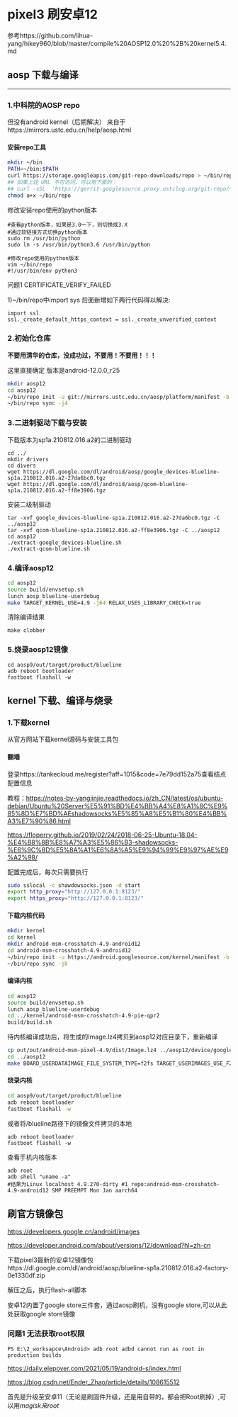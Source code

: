 # pixel3 刷安卓12

参考https://github.com/lihua-yang/hikey960/blob/master/compile%20AOSP12.0%20%2B%20kernel5.4.md

## aosp 下载与编译

------

### 1.中科院的AOSP repo

但没有android kernel（后期解决）
来自于https://mirrors.ustc.edu.cn/help/aosp.html

#### 安装repo工具

```bash
mkdir ~/bin
PATH=~/bin:$PATH
curl https://storage.googleapis.com/git-repo-downloads/repo > ~/bin/repo
## 如果上述 URL 不可访问，可以用下面的：
## curl -sSL  'https://gerrit-googlesource.proxy.ustclug.org/git-repo/+/master/repo?format=TEXT' |base64 -d > ~/bin/repo
chmod a+x ~/bin/repo
```

修改安装repo使用的python版本

```shell
#查看python版本，如果是3.0一下，则切换成3.X
#通过软链接方式切换python版本
sudo rm /usr/bin/python
sudo ln -s /usr/bin/python3.6 /usr/bin/python

#修改repo使用的python版本
vim ~/bin/repo
#!/usr/bin/env python3
```

问题1 CERTIFICATE_VERIFY_FAILED

1)~/bin/repo中import sys 后面新增如下两行代码得以解决:

```shell
import ssl
ssl._create_default_https_context = ssl._create_unverified_context
```



### 2.初始化仓库

**不要用清华的仓库，没成功过，不要用！不要用！！！**

这里直接确定 版本是android-12.0.0_r25

```bash
mkdir aosp12   
cd aosp12 
~/bin/repo init -u git://mirrors.ustc.edu.cn/aosp/platform/manifest -b android-12.0.0_r25
~/bin/repo sync -j4  
```



### 3.二进制驱动下载与安装

下载版本为sp1a.210812.016.a2的二进制驱动

```shell
cd ../
mkdir drivers
cd divers
wget https://dl.google.com/dl/android/aosp/google_devices-blueline-sp1a.210812.016.a2-27da6bc0.tgz
wget https://dl.google.com/dl/android/aosp/qcom-blueline-sp1a.210812.016.a2-ff8e3906.tgz
```

安装二级制驱动

```shell
tar -xvf google_devices-blueline-sp1a.210812.016.a2-27da6bc0.tgz -C ../aosp12
tar -xvf qcom-blueline-sp1a.210812.016.a2-ff8e3906.tgz -C ../aosp12
cd aosp12
./extract-google_devices-blueline.sh
./extract-qcom-blueline.sh
```



### 4.编译aosp12

```bash
cd aosp12
source build/envsetup.sh
lunch aosp_blueline-userdebug
make TARGET_KERNEL_USE=4.9 -j64 RELAX_USES_LIBRARY_CHECK=true
```

清除编译结果

```shell
make clobber
```

### 5.烧录aosp12镜像

```shell
cd aosp9/out/target/product/blueline
adb reboot bootloader
fastboot flashall -w
```



## kernel 下载、编译与烧录

### 1.下载kernel

从官方网站下载kernel源码与安装工具包

#### 翻墙

登录https://tankecloud.me/register?aff=1015&code=7e79dd152a75查看结点配置信息

教程：https://notes-by-yangjinjie.readthedocs.io/zh_CN/latest/os/ubuntu-debian/Ubuntu%20Server%E5%91%BD%E4%BB%A4%E8%A1%8C%E9%85%8D%E7%BD%AEshadowsocks%E5%85%A8%E5%B1%80%E4%BB%A3%E7%90%86.html

https://floperry.github.io/2019/02/24/2018-06-25-Ubuntu-18.04-%E4%B8%8B%E8%A7%A3%E5%86%B3-shadowsocks-%E6%9C%8D%E5%8A%A1%E6%8A%A5%E9%94%99%E9%97%AE%E9%A2%98/

配置完成后，每次只需要执行

```bash
sudo sslocal -c shawdowsocks.json -d start
export http_proxy="http://127.0.0.1:8123/"
export https_proxy="http://127.0.0.1:8123/"
```

#### 下载内核代码

```bash
mkdir kernel
cd kernel
mkdir android-msm-crosshatch-4.9-android12
cd android-msm-crosshatch-4.9-android12
~/bin/repo init -u https://android.googlesource.com/kernel/manifest -b android-msm-crosshatch-4.9-android12
~/bin/repo sync -j8
```

#### 编译内核

```bash
cd aosp12
source build/envsetup.sh
lunch aosp_blueline-userdebug
cd ../kernel/android-msm-crosshatch-4.9-pie-qpr2
build/build.sh
```

待内核编译成功后，将生成的Image.lz4拷贝到aosp12对应目录下，重新编译

```bash
cp out/out/android-msm-pixel-4.9/dist/Image.lz4 ../aosp12/device/google/crosshatch-kernel/
cd ../aosp12
make BOARD_USERDATAIMAGE_FILE_SYSTEM_TYPE=f2fs TARGET_USERIMAGES_USE_F2FS=true -j4 
```

#### 烧录内核

```bash
cd aosp9/out/target/product/blueline
adb reboot bootloader
fastboot flashall -w
```

或者将/blueline路径下的镜像文件拷贝的本地

```shell
adb reboot bootloader
fastboot flashall -w
```

查看手机内核版本

```shell
adb root
adb shell "uname -a"
#结果为Linux localhost 4.9.270-dirty #1 repo:android-msm-crosshatch-4.9-android12 SMP PREEMPT Mon Jan aarch64 
```

## 刷官方镜像包

https://developers.google.cn/android/images

https://developer.android.com/about/versions/12/download?hl=zh-cn

下载pixel3最新的安卓12镜像包https://dl.google.com/dl/android/aosp/blueline-sp1a.210812.016.a2-factory-0e1330df.zip

解压之后，执行flash-all脚本

安卓12内置了google store三件套，通过aosp刷机，没有google store,可以从此处获取google store镜像

### 问题1 无法获取root权限

```shell
PS E:\2_worksapce\Android> adb root adbd cannot run as root in production builds 
```

https://daily.elepover.com/2021/05/19/android-s/index.html

https://blog.csdn.net/Ender_Zhao/article/details/108615512

首先是升级至安卓11（无论是刷固件升级，还是用自带的，都会把Root刷掉）,可以用*magisk来root*

